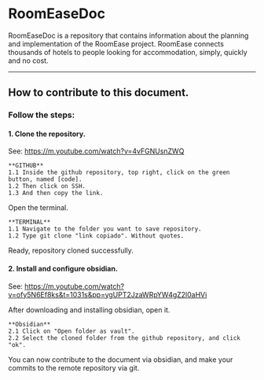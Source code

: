 # RoomEaseDoc

RoomEaseDoc is a repository that contains information about the planning and implementation of the RoomEase project. RoomEase connects thousands of hotels to people looking for accommodation, simply, quickly and no cost.

---

## How to contribute to this document.

### Follow the steps:

#### 1. **Clone the repository.** 

See: https://m.youtube.com/watch?v=4vFGNUsnZWQ

	**GITHUB**
	1.1 Inside the github repository, top right, click on the green button, named [code].
	1.2 Then click on SSH.
	1.3 And then copy the link.

Open the terminal. 

	**TERMINAL**
	1.1 Navigate to the folder you want to save repository.
	1.2 Type git clone "link copiado". Without quotes.

Ready, repository cloned successfully.

#### 2. **Install** and configure obsidian.

See: https://m.youtube.com/watch?v=ofy5N6Ef8ks&t=1031s&pp=ygUPT2JzaWRpYW4gZ2l0aHVi

After downloading and installing obsidian, open it.

	**Obsidian**
	2.1 Click on "Open folder as vault".
	2.2 Select the cloned folder from the github repository, and click "ok".

You can now contribute to the document via obsidian, and make your commits to the remote repository via git.